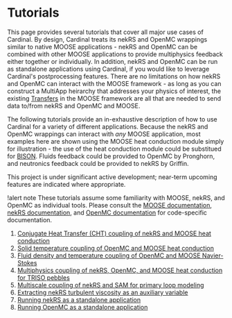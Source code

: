 # Tutorials

This page provides several tutorials that cover all major use cases of Cardinal.
By design, Cardinal treats its nekRS and OpenMC wrappings similar to native
MOOSE applications - nekRS and OpenMC can be combined with other MOOSE applications
to provide multiphysics feedback either together or individually. In addition,
nekRS and OpenMC can be run as standalone applications using Cardinal, if you would
like to leverage Cardinal's postprocessing features. There are no limitations on
how nekRS and OpenMC can interact with the MOOSE framework - as long as you can
construct a MultiApp heirarchy that addresses your physics of interest, the existing
[Transfers](https://mooseframework.inl.gov/syntax/Transfers/index.html) in the MOOSE
framework are all that are needed to send data to/from nekRS and OpenMC and MOOSE.

The following tutorials provide an in-exhaustive description of how to use Cardinal
for a variety of different applications. Because the nekRS and OpenMC wrappings can
interact with *any* MOOSE application, most examples here are shown using the MOOSE
heat conduction module simply for illustration - the use of the heat conduction module
could be substitued for [BISON](https://mooseframework.inl.gov/bison/). Fluids feedback
could be provided to OpenMC by Pronghorn, and neutronics feedback could be provided
to nekRS by Griffin.

This project is under significant active
development; near-term upcoming features are indicated where appropriate.

!alert note
These tutorials assume some familiarity with MOOSE, nekRS, and OpenMC as individual
tools. Please consult the [MOOSE documentation](https://mooseframework.inl.gov/),
[nekRS documentation](https://nekrsdoc.readthedocs.io/en/latest/index.html), and
[OpenMC documentation](https://docs.openmc.org/en/stable/) for code-specific
documentation.

1. [Conjugate Heat Transfer (CHT) coupling of nekRS and MOOSE heat conduction](tutorials/cht.md)
2. [Solid temperature coupling of OpenMC and MOOSE heat conduction](tutorials/openmc_solid.md)
3. [Fluid density and temperature coupling of OpenMC and MOOSE Navier-Stokes](tutorials/openmc_fluid.md)
4. [Multiphysics coupling of nekRS, OpenMC, and MOOSE heat conduction for TRISO pebbles](tutorials/pebbles.md)
5. [Multiscale coupling of nekRS and SAM for primary loop modeling](tutorials/sam_coupling.md)
6. [Extracting nekRS turbulent viscosity as an auxiliary variable](tutorials/nekrs_outputs.md)
7. [Running nekRS as a standalone application](tutorials/nekrs_standalone.md)
8. [Running OpenMC as a standalone application](tutorials/openmc_standalone.md)
